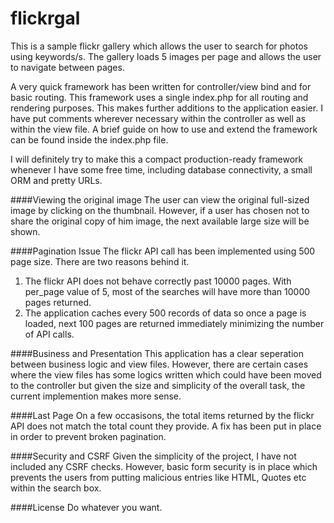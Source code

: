 # flickrgal
This is a sample flickr gallery which allows the user to search for photos using keywords/s. The gallery loads 5 images per page and allows the user to navigate between pages.

A very quick framework has been written for controller/view bind and for basic routing. This framework uses a single index.php for all routing and rendering purposes. This makes further additions to the application easier. I have put comments wherever necessary within the controller as well as within the view file. A brief guide on how to use and extend the framework can be found inside the index.php file.

I will definitely try to make this a compact production-ready framework whenever I have some free time, including database connectivity, a small ORM and pretty URLs.

####Viewing the original image
The user can view the original full-sized image by clicking on the thumbnail. However, if a user has chosen not to share the original copy of him image, the next available large size will be shown. 

####Pagination Issue
The flickr API call has been implemented using 500 page size. There are two reasons behind it.
1. The flickr API does not behave correctly past 10000 pages. With per_page value of 5, most of the searches will have more than 10000 pages returned.
2. The application caches every 500 records of data so once a page is loaded, next 100 pages are returned immediately minimizing the number of API calls.

####Business and Presentation
This application has a clear seperation between business logic and view files. However, there are certain cases where the view files has some logics written which could have been moved to the controller but given the size and simplicity of the overall task, the current implemention makes more sense.

####Last Page
On a few occasisons, the total items returned by the flickr API does not match the total count they provide. A fix has been put in place in order to prevent broken pagination.

####Security and CSRF
Given the simplicity of the project, I have not included any CSRF checks. However, basic form security is in place which prevents the users from putting malicious entries like HTML, Quotes etc within the search box.

####License
Do whatever you want.

